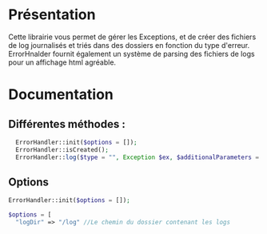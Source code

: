 # Présentation

Cette librairie vous permet de gérer les Exceptions, et de créer des fichiers de log journalisés et triés dans des dossiers en fonction du type d'erreur.
ErrorHnalder fournit également un système de parsing des fichiers de logs pour un affichage html agréable.

# Documentation

## Différentes méthodes :

```php
  ErrorHandler::init($options = []);
  ErrorHandler::isCreated();
  ErrorHandler::log($type = "", Exception $ex, $additionalParameters = null);
```

## Options

```php
ErrorHandler::init($options = []);
```
```php
$options = [
  "logDir" => "/log" //Le chemin du dossier contenant les logs
 ```
